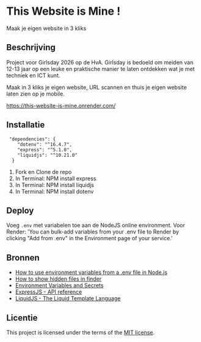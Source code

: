 # This Website is Mine !
Maak je eigen website in 3 kliks


## Beschrijving
<!-- Bij Beschrijving staat kort beschreven wat voor project het is en wat je hebt gemaakt -->
Project voor Girlsday 2026 op de HvA. Girlsday is bedoeld om meiden van 12-13 jaar op een leuke en praktische manier te laten ontdekken wat je met techniek en ICT kunt.

Maak in 3 kliks je eigen website, URL scannen en thuis je eigen website laten zien op je mobile. 

https://this-website-is-mine.onrender.com/

## Installatie
<!-- Bij Installatie staat hoe een andere developer aan jouw repo kan werken -->

```
 "dependencies": {
    "dotenv": "^16.4.7",
    "express": "^5.1.0",
    "liquidjs": "^10.21.0"
  }
```

1. Fork en Clone de repo
2. In Terminal: NPM install express
3. In Terminal: NPM install liquidjs
4. In Terminal: NPM install dotenv


## Deploy

Voeg `.env` met variabelen toe aan de NodeJS online environment. Voor Render: 'You can bulk-add variables from your .env file to Render by clicking "Add from .env" in the Environment page of your service.'

## Bronnen

- [How to use environment variables from a .env file in Node.js](https://geshan.com.np/blog/2024/11/nodejs-dotenv/)
- [How to show hidden files in finder](https://discussions.apple.com/thread/251374769?sortBy=rank)
- [Environment Variables and Secrets](https://render.com/docs/configure-environment-variables)
- [ExpressJS - API reference](https://expressjs.com/en/5x/api.html)
- [LiquidJS - The Liquid Template Language](https://liquidjs.com/tutorials/intro-to-liquid.html)


## Licentie

This project is licensed under the terms of the [MIT license](./LICENSE).


